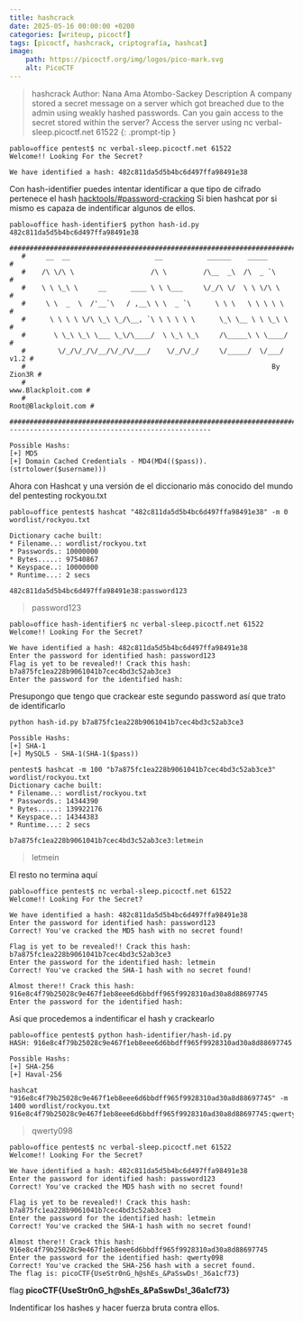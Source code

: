 ```yaml
---
title: hashcrack
date: 2025-05-16 00:00:00 +0200
categories: [writeup, picoctf]
tags: [picoctf, hashcrack, criptografía, hashcat]     
image:
    path: https://picoctf.org/img/logos/pico-mark.svg
    alt: PicoCTF
---
```


>hashcrack
Author: Nana Ama Atombo-Sackey
Description
A company stored a secret message on a server which got breached due to the admin using weakly hashed passwords. Can you gain access to the secret stored within the server? Access the server using nc verbal-sleep.picoctf.net 61522
{: .prompt-tip }


``` shell
pablo☠office pentest$ nc verbal-sleep.picoctf.net 61522
Welcome!! Looking For the Secret?

We have identified a hash: 482c811da5d5b4bc6d497ffa98491e38

```
Con hash-identifier puedes intentar identificar a que tipo de cifrado pertenece el hash [hacktools/#password-cracking](../hacktools/#password-cracking) Si bien hashcat por si mismo es capaza de indentificar algunos de ellos.

``` shell
pablo☠office hash-identifier$ python hash-id.py 482c811da5d5b4bc6d497ffa98491e38
   #########################################################################
   #     __  __                     __           ______    _____           #
   #    /\ \/\ \                   /\ \         /\__  _\  /\  _ `\         #
   #    \ \ \_\ \     __      ____ \ \ \___     \/_/\ \/  \ \ \/\ \        #
   #     \ \  _  \  /'__`\   / ,__\ \ \  _ `\      \ \ \   \ \ \ \ \       #
   #      \ \ \ \ \/\ \_\ \_/\__, `\ \ \ \ \ \      \_\ \__ \ \ \_\ \      #
   #       \ \_\ \_\ \___ \_\/\____/  \ \_\ \_\     /\_____\ \ \____/      #
   #        \/_/\/_/\/__/\/_/\/___/    \/_/\/_/     \/_____/  \/___/  v1.2 #
   #                                                             By Zion3R #
   #                                                    www.Blackploit.com #
   #                                                   Root@Blackploit.com #
   #########################################################################
--------------------------------------------------

Possible Hashs:
[+] MD5
[+] Domain Cached Credentials - MD4(MD4(($pass)).(strtolower($username)))
```

Ahora con Hashcat y una versión de el diccionario más conocido del mundo del pentesting rockyou.txt
``` shell
pablo☠office pentest$ hashcat "482c811da5d5b4bc6d497ffa98491e38" -m 0 wordlist/rockyou.txt 

Dictionary cache built:
* Filename..: wordlist/rockyou.txt
* Passwords.: 10000000
* Bytes.....: 97540867
* Keyspace..: 10000000
* Runtime...: 2 secs

482c811da5d5b4bc6d497ffa98491e38:password123   
```
>password123

``` shell
pablo☠office hash-identifier$ nc verbal-sleep.picoctf.net 61522
Welcome!! Looking For the Secret?

We have identified a hash: 482c811da5d5b4bc6d497ffa98491e38
Enter the password for identified hash: password123
Flag is yet to be revealed!! Crack this hash: b7a875fc1ea228b9061041b7cec4bd3c52ab3ce3
Enter the password for the identified hash:
```

Presupongo que tengo que crackear este segundo password así que trato de identificarlo

```
python hash-id.py b7a875fc1ea228b9061041b7cec4bd3c52ab3ce3

Possible Hashs:
[+] SHA-1
[+] MySQL5 - SHA-1(SHA-1($pass))

pentest$ hashcat -m 100 "b7a875fc1ea228b9061041b7cec4bd3c52ab3ce3" wordlist/rockyou.txt 
Dictionary cache built:
* Filename..: wordlist/rockyou.txt
* Passwords.: 14344390
* Bytes.....: 139922176
* Keyspace..: 14344383
* Runtime...: 2 secs

b7a875fc1ea228b9061041b7cec4bd3c52ab3ce3:letmein       
```
>letmein 

El resto no termina aquí
```
pablo☠office pentest$ nc verbal-sleep.picoctf.net 61522
Welcome!! Looking For the Secret?

We have identified a hash: 482c811da5d5b4bc6d497ffa98491e38
Enter the password for identified hash: password123
Correct! You've cracked the MD5 hash with no secret found!

Flag is yet to be revealed!! Crack this hash: b7a875fc1ea228b9061041b7cec4bd3c52ab3ce3
Enter the password for the identified hash: letmein
Correct! You've cracked the SHA-1 hash with no secret found!

Almost there!! Crack this hash: 916e8c4f79b25028c9e467f1eb8eee6d6bbdff965f9928310ad30a8d88697745
Enter the password for the identified hash: 
```

Así que procedemos a indentificar el hash y crackearlo

```shell
pablo☠office pentest$ python hash-identifier/hash-id.py 
HASH: 916e8c4f79b25028c9e467f1eb8eee6d6bbdff965f9928310ad30a8d88697745

Possible Hashs:
[+] SHA-256
[+] Haval-256

hashcat "916e8c4f79b25028c9e467f1eb8eee6d6bbdff965f9928310ad30a8d88697745" -m 1400 wordlist/rockyou.txt 
916e8c4f79b25028c9e467f1eb8eee6d6bbdff965f9928310ad30a8d88697745:qwerty098
```

>qwerty098

``` shell
pablo☠office pentest$ nc verbal-sleep.picoctf.net 61522
Welcome!! Looking For the Secret?

We have identified a hash: 482c811da5d5b4bc6d497ffa98491e38
Enter the password for identified hash: password123
Correct! You've cracked the MD5 hash with no secret found!

Flag is yet to be revealed!! Crack this hash: b7a875fc1ea228b9061041b7cec4bd3c52ab3ce3
Enter the password for the identified hash: letmein
Correct! You've cracked the SHA-1 hash with no secret found!

Almost there!! Crack this hash: 916e8c4f79b25028c9e467f1eb8eee6d6bbdff965f9928310ad30a8d88697745
Enter the password for the identified hash: qwerty098    
Correct! You've cracked the SHA-256 hash with a secret found. 
The flag is: picoCTF{UseStr0nG_h@shEs_&PaSswDs!_36a1cf73}
```

flag **picoCTF{UseStr0nG_h@shEs_&PaSswDs!_36a1cf73}**

Indentificar los hashes y hacer fuerza bruta contra ellos. 